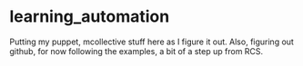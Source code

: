 learning_automation
===================

Putting my puppet, mcollective stuff here as I figure it out.  Also, figuring out github, for now following the examples, a bit of a step up from RCS.
